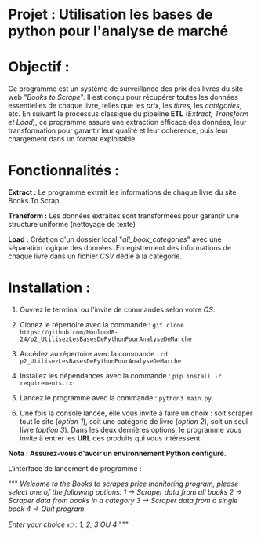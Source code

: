 # Projet  : Utilisation les bases de python pour l'analyse de marché

# Objectif :
Ce programme est un système de surveillance des prix des livres du site web "_Books to Scrape_". Il est conçu pour récupérer toutes les données essentielles de chaque livre, telles que les _prix_, les _titres_, les _catégories_, etc. En suivant le processus classique du pipeline **ETL** (_Extract, Transform et Load_), ce programme assure une extraction efficace des données, leur transformation pour garantir leur qualité et leur cohérence, puis leur chargement dans un format exploitable.


# Fonctionnalités :
**Extract :** Le programme extrait les informations de chaque livre du site Books To Scrap.

**Transform :** Les données extraites sont transformées pour garantir une structure uniforme (nettoyage de texte)

**Load :** Création d'un dossier local "_all_book_categories_" avec une séparation logique des données. Enregistrement des informations de chaque livre dans un fichier _CSV_ dédié à la catégorie.


# Installation :
1. Ouvrez le terminal ou l'invite de commandes selon votre _OS_.

2. Clonez le répertoire avec la commande : `git clone https://github.com/MouloudB-24/p2_UtilisezLesBasesDePythonPourAnalyseDeMarche`

3. Accédez au répertoire avec la commande : `cd p2_UtilisezLesBasesDePythonPourAnalyseDeMarche`

4. Installez les dépendances avec la commande : `pip install -r requirements.txt`
    
5. Lancez le programme avec la commande : `python3 main.py`

6. Une fois la console lancée, elle vous invite à faire un choix : soit scraper tout le site (_option 1_), soit une 
   catégorie de livre (_option 2_), soit un seul livre (_option 3_). Dans les deux dernières options, le programme vous invite à 
   entrer les **URL** des produits qui vous intéressent.

**Nota : Assurez-vous d'avoir un environnement Python configuré.**

L'interface de lancement  de programme :

 """   _Welcome to the Books to scrapes price monitoring program, please select one of the following options:
        1 → Scraper data from all books
        2 → Scraper data from books in a category
        3 → Scraper data from a single book
        4 → Quit program_
          
_Enter your choice 👉: 1, 2, 3 OU 4_
"""
